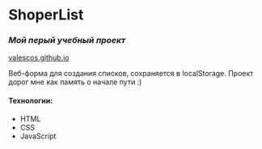 # ShoperList
### _Мой перый учебный проект_

[valescos.github.io](https://valescos.github.io/)

Веб-форма для создания списков, сохраняется в localStorage. Проект дорог мне как память о начале пути :)

#### Технологии:
- HTML
- CSS
- JavaScript
